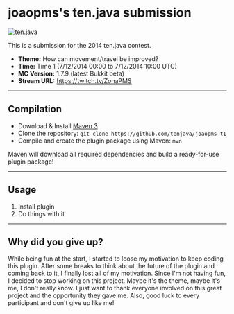 joaopms's ten.java submission
==============================

[![ten.java](https://cdn.mediacru.sh/hu4CJqRD7AiB.svg)](https://tenjava.com/)

This is a submission for the 2014 ten.java contest.

- __Theme:__ How can movement/travel be improved?
- __Time:__ Time 1 (7/12/2014 00:00 to 7/12/2014 10:00 UTC)
- __MC Version:__ 1.7.9 (latest Bukkit beta)
- __Stream URL:__ https://twitch.tv/ZonaPMS

<!-- put chosen theme above -->

---------------------------------------

Compilation
-----------

- Download & Install [Maven 3](http://maven.apache.org/download.html)
- Clone the repository: `git clone https://github.com/tenjava/joaopms-t1`
- Compile and create the plugin package using Maven: `mvn`

Maven will download all required dependencies and build a ready-for-use plugin package!

---------------------------------------

Usage
-----

1. Install plugin
2. Do things with it

---------------------------------------

Why did you give up?
--------------------

While being fun at the start, I started to loose my motivation to keep coding this plugin. After some breaks to think about the future of the plugin and coming back to it, I finally lost all of my motivation.
Since I'm not having fun, I decided to stop working on this project. Maybe it's the theme, maybe it's me, I don't really know.
I just want to thank everyone involved on this great project and the opportunity they gave me. Also, good luck to every participant and don't give up like me!

<!-- Hi, joaopms! This is the default README for every ten.java submission. -->
<!-- We encourage you to edit this README with some information about your submission – keep in mind you'll be scored on documentation! -->
